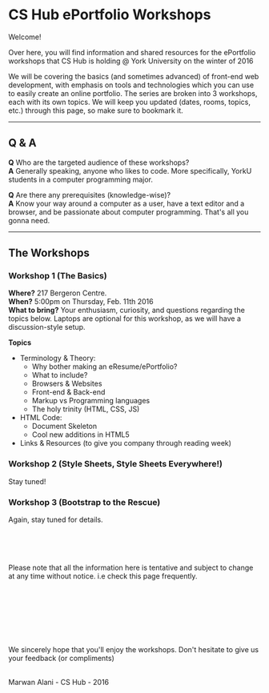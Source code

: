 # CS Hub ePortfolio Workshops

Welcome!

Over here, you will find information and shared resources for the ePortfolio workshops that CS Hub is holding @ York University on the winter of 2016

We will be covering the basics (and sometimes advanced) of front-end web development, with emphasis on tools and technologies which you can use to easily create an online portfolio. The series are broken into 3 workshops, each with its own topics. We will keep you updated (dates, rooms, topics, etc.) through this page, so make sure to bookmark it.

-----

## Q & A

**Q** Who are the targeted audience of these workshops?  
**A** Generally speaking, anyone who likes to code. More specifically, YorkU students in a computer programming major.


**Q** Are there any prerequisites (knowledge-wise)?  
**A** Know your way around a computer as a user, have a text editor and a browser, and be passionate about computer programming. That's all you gonna need.

-----
  
  
## The Workshops

### Workshop 1 (The Basics)
**Where?** 217 Bergeron Centre.  
**When?** 5:00pm on Thursday, Feb. 11th 2016  
**What to bring?** Your enthusiasm, curiosity, and questions regarding the topics below. Laptops are optional for this workshop, as we will have a discussion-style setup.


**Topics**  
- Terminology & Theory:
  - Why bother making an eResume/ePortfolio?
  - What to include?
  - Browsers & Websites
  - Front-end & Back-end
  - Markup vs Programming languages
  - The holy trinity (HTML, CSS, JS)  
- HTML Code:
  - Document Skeleton
  - Cool new additions in HTML5
- Links & Resources (to give you company through reading week)  


### Workshop 2 (Style Sheets, Style Sheets Everywhere!)  
Stay tuned!  

### Workshop 3 (Bootstrap to the Rescue)  
Again, stay tuned for details.  
  
  
  &nbsp;  
  &nbsp;  
  &nbsp;  
  
Please note that all the information here is tentative and subject to change at any time without notice. i.e check this page frequently.

  &nbsp;  
  &nbsp;  
  &nbsp;  
  &nbsp;  
  &nbsp;  
  &nbsp;  
  
We sincerely hope that you'll enjoy the workshops. Don't hesitate to give us your feedback (or compliments)  
  
  
  &nbsp;  
Marwan Alani - CS Hub - 2016  

&nbsp;  
